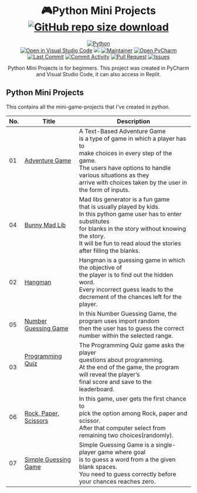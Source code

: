 <!--# Python Mini Projects-->
# <div align="center"> :video_game:Python Mini Projects [![GitHub repo size download](https://img.shields.io/github/repo-size/christine-lehmann/Python-Mini-Projects?color=lightgrey)](https://codeload.github.com/christine-lehmann/Python-Mini-Projects/zip/refs/heads/main)    </div> 

<div align="center">
 
<a href="https://www.python.org/"><img src="https://forthebadge.com/images/badges/made-with-python.svg" alt="Python"></a> </br>
<a href="https://open.vscode.dev/christine-lehmann/Python-Mini-Projects"><img src="https://open.vscode.dev/badges/open-in-vscode.svg" alt="Open in Visual Studio Code"></a> 
<a href="https://replit.com/@ChristineCion/Python-Mini-Projects"><img src="https://img.shields.io/badge/Open_in_Replit-143?style=flat&logo=replit&logoColor=FFFFFF&color=00308F&labelColor=black"></a> 
<a href="https://github.com/christine-lehmann"><img src="https://img.shields.io/badge/maintainer-christine-FF2A00?label=maintainer&logo=Github" alt="Maintainer"></a>
<a href="https://www.jetbrains.com/pycharm/"><img src="https://img.shields.io/badge/Created_in_PyCharm-143?style=flat&logo=pycharm&logoColor=black&color=black&labelColor=green" alt="Open PyCharm"></a> </br>
 <a href="https://github.com/christine-lehmann/Python-Mini-Projects/graphs/commit-activity"><img src="https://img.shields.io/github/last-commit/christine-lehmann/Python-Mini-Projects?style=flat" alt="Last Commit"></a>
<a href="https://github.com/christine-lehmann/Python-Mini-Projects/pulse"><img src="https://img.shields.io/github/commit-activity/m/christine-lehmann/Python-Mini-Projects?color=006666" alt="Commit Activity"></a> 
<a href="https://github.com/christine-lehmann/Python-Mini-Projects/pulls"><img src="https://img.shields.io/github/issues-pr/christine-lehmann/Python-Mini-Projects/pull%20request?label=pull%20request&color=FFD500" alt="Pull Request"></a> 
<a href="https://github.com/christine-lehmann/Python-Mini-Projects/issues"><img src="https://img.shields.io/github/issues/christine-lehmann/Python-Mini-Projects/issues?color=FFD500&label=issues" alt="Issues"></a> 
<p>Python Mini Projects is for beginners. This project was created in PyCharm and Visual Studio Code, it can also access in Replit.  </p></div>
 

## Python Mini Projects
<!--<link href="style.css" rel="stylesheet"></link> 
<style type="text/css">
.tg  {
      border-collapse:collapse;
      border-color:#ccc;
      border-spacing:0;
      margin:0px auto;
 }
.tg td{background-color:#fff;border-color:#ccc;border-style:solid;border-width:0px;color:#333;
  font-family:Arial, sans-serif;font-size:14px;overflow:hidden;padding:10px 5px;word-break:normal;}
.tg th{background-color:#f0f0f0;border-color:#ccc;border-style:solid;border-width:0px;color:#333;
  font-family:Arial, sans-serif;font-size:14px;font-weight:normal;overflow:hidden;padding:10px 5px;word-break:normal;}
.tg .tg-s7vo{background-color:#f9f9f9;border-color:inherit;font-family:"Comic Sans MS", cursive, sans-serif !important;;
  text-align:right;vertical-align:top}
.tg .tg-cl9f{background-color:#f9f9f9;border-color:inherit;font-family:"Comic Sans MS", cursive, sans-serif !important;;
  text-align:center;vertical-align:top}
.tg .tg-biwy{border-color:inherit;font-family:"Comic Sans MS", cursive, sans-serif !important;;text-align:center;vertical-align:top}
.tg .tg-w4gq{border-color:#000000;font-family:"Comic Sans MS", cursive, sans-serif !important;;text-align:center;vertical-align:top}
.tg .tg-6c5j{background-color:#f9f9f9;border-color:inherit;color:#000000;
  font-family:"Comic Sans MS", cursive, sans-serif !important;;text-align:center;vertical-align:top}
.tg .tg-kt89{font-family:"Comic Sans MS", cursive, sans-serif !important;;text-align:center;vertical-align:top}
.tg .tg-vbh7{border-color:inherit;font-family:"Comic Sans MS", cursive, sans-serif !important;;text-align:right;vertical-align:top}
@media screen and (max-width: 767px) {.tg {width: auto !important;}.tg col {width: auto !important;}.tg-wrap {overflow-x: auto;-webkit-overflow-scrolling: touch;margin: auto 0px;}}</style>-->

<div class="tg-wrap"><table class="tg">
 <p style="center"> This contains all the mini-game-projects that I've created in python.</p>
<thead>
  <tr>
    <th class="tg-w4gq">No.</th>
    <th class="tg-kt89">Title</th>
    <th class="tg-biwy">Description</th>
  </tr>
</thead>
<tbody>
  <tr>
    <td class="tg-6c5j">01</td>
    <td class="tg-cl9f"><a href="https://github.com/christine-lehmann/Python-Mini-Projects/tree/main/Adventure%20Game">Adventure Game </a></td>
    <td class="tg-s7vo">A Text-Based Adventure Game <br>is a type of game in which a player has to <br>make choices in every step of the game.<br>The users have options to handle various situations as they <br>arrive with choices taken by the user in the form of inputs.</td>
  </tr>
   <tr>
    <td class="tg-biwy">04</td>
    <td class="tg-biwy"><a href="https://github.com/christine-lehmann/Python-Mini-Projects/tree/main/Bunny%20Mad%20Lib">Bunny Mad Lib</a></td>
    <td class="tg-vbh7">Mad libs generator is a fun game <br>that is usually played by kids. <br>In this python game user has to enter substitutes <br>for blanks in the story without knowing the story. <br>It will be fun to read aloud the stories after filling the blanks.</td>
  </tr>
  <tr>
    <td class="tg-biwy">02</td>
   <td class="tg-biwy"><a href="https://github.com/christine-lehmann/Python-Mini-Projects/tree/main/Hangman">Hangman</a></td>
    <td class="tg-vbh7">Hangman is a guessing game in which the objective of <br>the player is to find out the hidden word.<br>Every incorrect guess leads to the <br>decrement of the chances left for the player.</td>
  </tr>
   <tr>
    <td class="tg-cl9f">05</td>
    <td class="tg-cl9f"><a href="https://github.com/christine-lehmann/Python-Mini-Projects/tree/main/Number%20Guessing%20Game">Number Guessing Game</a></td>
    <td class="tg-s7vo">In this Number Guessing Game, the program uses import random <br>then the user has to guess the correct number within the selected range.</td>
  </tr>
  <tr>
    <td class="tg-cl9f">03</td>
   <td class="tg-cl9f"><a href="https://github.com/christine-lehmann/Python-Mini-Projects/tree/main/Programming%20Quiz">Programming Quiz<br><br><br></a></td>
    <td class="tg-s7vo">The Programming Quiz game asks the player <br>questions about programming. <br>At the end of the game, the program will reveal the player’s <br>final score and save to the leaderboard.</td>
  </tr>
  <tr>
    <td class="tg-biwy">06</td>
   <td class="tg-biwy"><a href="https://github.com/christine-lehmann/Python-Mini-Projects/tree/main/Rock%20Paper%20Scissors">Rock, Paper, Scissors</a></td>
    <td class="tg-vbh7">In this game, user gets the first chance to<br>pick the option among Rock, paper and scissor. <br>After that computer select from remaining two choices(randomly).</td>
  </tr>
  <tr>
    <td class="tg-cl9f">07</td>
   <td class="tg-cl9f"><a href="https://github.com/christine-lehmann/Python-Mini-Projects/tree/main/Simple%20Guessing%20Game">Simple Guessing Game</a></td>
    <td class="tg-s7vo">Simple Guessing Game is a single-player game where goal <br>is to guess a word from a the given blank spaces. <br>You need to guess correctly before your chances reaches zero.</td>
  </tr>
</tbody>
</table></div>
